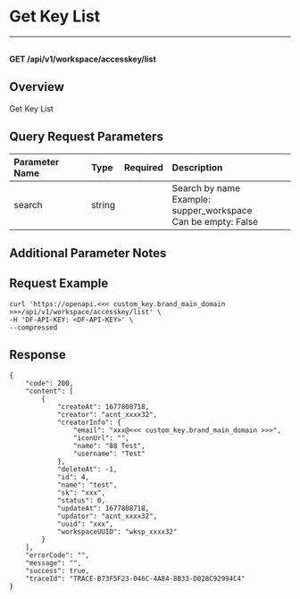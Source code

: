 # Get Key List

---

<br />**GET /api/v1/workspace/accesskey/list**

## Overview
Get Key List




## Query Request Parameters

| Parameter Name        | Type     | Required   | Description              |
|:---------------------|:---------|:-----------|:------------------------|
| search | string |  | Search by name<br>Example: supper_workspace <br>Can be empty: False <br> |

## Additional Parameter Notes





## Request Example
```shell
curl 'https://openapi.<<< custom_key.brand_main_domain >>>/api/v1/workspace/accesskey/list' \
-H 'DF-API-KEY: <DF-API-KEY>' \
--compressed
```




## Response
```shell
{
    "code": 200,
    "content": [
        {
            "createAt": 1677808718,
            "creator": "acnt_xxxx32",
            "creatorInfo": {
                "email": "xxx@<<< custom_key.brand_main_domain >>>",
                "iconUrl": "",
                "name": "88 Test",
                "username": "Test"
            },
            "deleteAt": -1,
            "id": 4,
            "name": "test",
            "sk": "xxx",
            "status": 0,
            "updateAt": 1677808718,
            "updator": "acnt_xxxx32",
            "uuid": "xxx",
            "workspaceUUID": "wksp_xxxx32"
        }
    ],
    "errorCode": "",
    "message": "",
    "success": true,
    "traceId": "TRACE-B73F5F23-046C-4A84-8B33-D028C92994C4"
} 
```




<!-- Note: This section is preserved as it was in the original content -->